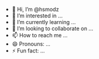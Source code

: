 - 👋 Hi, I’m @hsmodz
- 👀 I’m interested in ...
- 🌱 I’m currently learning ...
- 💞️ I’m looking to collaborate on ...
- 📫 How to reach me ...
- 😄 Pronouns: ...
- ⚡ Fun fact: ...

<!---
hsmodz/hsmodz is a ✨ special ✨ repository because its `README.md` (this file) appears on your GitHub profile.
You can click the Preview link to take a look at your changes.
--->
